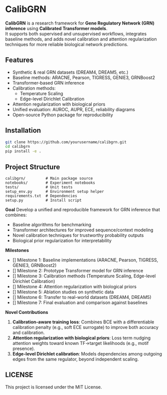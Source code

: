 # CalibGRN

**CalibGRN** is a research framework for **Gene Regulatory Network (GRN) inference** using **Calibrated Transformer models**.  
It supports both supervised and unsupervised workflows, integrates baseline methods, and adds novel calibration and attention regularization techniques for more reliable biological network predictions.



## Features
- Synthetic & real GRN datasets (DREAM4, DREAM5, etc.)
- Baseline methods: ARACNE, Pearson, TIGRESS, GENIE3, GRNBoost2
- Transformer-based GRN inference
- Calibration methods:
  - Temperature Scaling
  - Edge-level Dirichlet Calibration
- Attention regularization with biological priors
- Unified evaluation: AUROC, AUPR, ECE, reliability diagrams
- Open-source Python package for reproducibility



## Installation
```bash
git clone https://github.com/yourusername/calibgrn.git
cd calibgrn
pip install -e .
```

## Project Structure
```
calibgrn/         # Main package source
notebooks/        # Experiment notebooks
tests/            # Unit tests
setup_env.py      # Environment setup helper
requirements.txt  # Dependencies
setup.py          # Install script
```

**Goal**
Develop a unified and reproducible framework for GRN inference that combines:
- Baseline algorithms for benchmarking
- Transformer architectures for improved sequence/context modeling
- Novel calibration techniques for trustworthy probability outputs
- Biological prior regularization for interpretability

**Milestones**
- [] Milestone 1: Baseline implementations (ARACNE, Pearson, TIGRESS, GENIE3, GRNBoost2)
- [] Milestone 2: Prototype Transformer model for GRN inference
- [] Milestone 3: Calibration methods (Temperature Scaling, Edge-level Dirichlet Calibration)
- [] Milestone 4: Attention regularization with biological priors
- [] Milestone 5: Ablation studies on synthetic data
- [] Milestone 6: Transfer to real-world datasets (DREAM4, DREAM5)
- [] Milestone 7: Final evaluation and comparison against baselines

**Novel Contributions**
1. **Calibration-aware training loss**: Combines BCE with a differentiable calibration penalty (e.g., soft ECE surrogate) to improve both accuracy and calibration.
2. **Attention regularization with biological priors**: Loss term nudging attention weights toward known TF→target likelihoods (e.g., motif presence).
3. **Edge-level Dirichlet calibration**: Models dependencies among outgoing edges from the same regulator, beyond independent scaling.

## LICENSE
This project is licensed under the MIT License.
